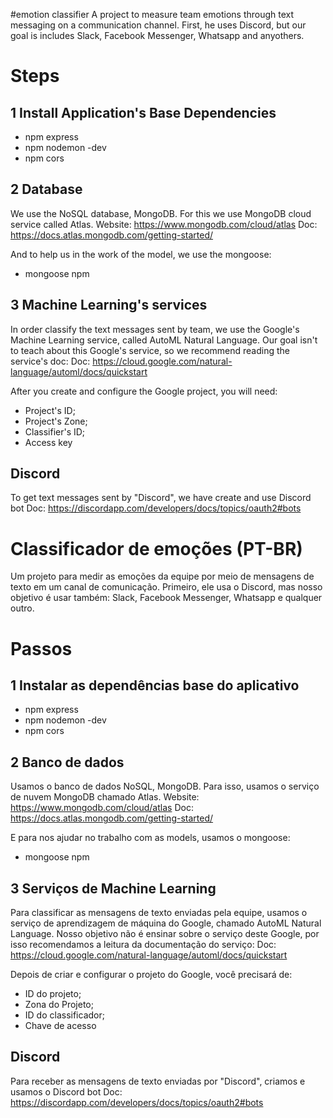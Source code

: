 #emotion classifier
A project to measure team emotions through text messaging on a communication channel.
First, he uses Discord, but our goal is includes Slack, Facebook Messenger, Whatsapp and anyothers.

# Steps
## 1 Install Application's Base Dependencies
- npm express
- npm nodemon -dev
- npm cors

## 2 Database
We use the NoSQL database, MongoDB. For this we use MongoDB cloud service called Atlas.
    Website: https://www.mongodb.com/cloud/atlas
    Doc: https://docs.atlas.mongodb.com/getting-started/

And to help us in the work of the model, we use the mongoose:
- mongoose npm

## 3 Machine Learning's services
In order classify the text messages sent by team, we use the Google's Machine Learning service, called AutoML Natural Language.
Our goal isn't to teach about this Google's service, so we recommend reading the service's doc:
    Doc: https://cloud.google.com/natural-language/automl/docs/quickstart

After you create and configure the Google project, you will need:
 - Project's ID;
 - Project's Zone;
 - Classifier's ID;
 - Access key

## Discord
To get text messages sent by "Discord", we have create and use Discord bot
    Doc: https://discordapp.com/developers/docs/topics/oauth2#bots



# Classificador de emoções (PT-BR)
Um projeto para medir as emoções da equipe por meio de mensagens de texto em um canal de comunicação.
Primeiro, ele usa o Discord, mas nosso objetivo é usar também: Slack, Facebook Messenger, Whatsapp e qualquer outro.

# Passos
## 1 Instalar as dependências base do aplicativo
- npm express
- npm nodemon -dev
- npm cors

## 2 Banco de dados
Usamos o banco de dados NoSQL, MongoDB. Para isso, usamos o serviço de nuvem MongoDB chamado Atlas.
Website: https://www.mongodb.com/cloud/atlas
Doc: https://docs.atlas.mongodb.com/getting-started/

E para nos ajudar no trabalho com as models, usamos o mongoose:
- mongoose npm

## 3 Serviços de Machine Learning
Para classificar as mensagens de texto enviadas pela equipe, usamos o serviço de aprendizagem de máquina do Google, chamado AutoML Natural Language.
Nosso objetivo não é ensinar sobre o serviço deste Google, por isso recomendamos a leitura da documentação do serviço:
Doc: https://cloud.google.com/natural-language/automl/docs/quickstart

Depois de criar e configurar o projeto do Google, você precisará de:
- ID do projeto;
- Zona do Projeto;
- ID do classificador;
- Chave de acesso

## Discord
Para receber as mensagens de texto enviadas por "Discord", criamos e usamos o Discord bot
Doc: https://discordapp.com/developers/docs/topics/oauth2#bots